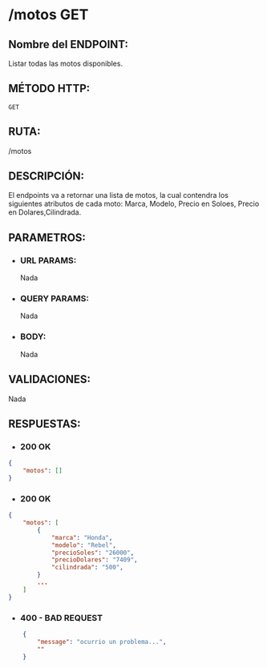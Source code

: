 # /motos GET

## Nombre del ENDPOINT:
Listar todas las motos disponibles.

## MÉTODO HTTP:
`GET`
## RUTA:
/motos
## DESCRIPCIÓN:
El endpoints va a retornar una lista de motos, la cual contendra los siguientes atributos de cada moto: Marca, Modelo, Precio en Soloes, Precio en Dolares,Cilindrada. 
    

## PARAMETROS: 

- ### URL PARAMS:
    Nada

- ### QUERY PARAMS:
    Nada

- ### BODY:
    Nada

## VALIDACIONES:
Nada

## RESPUESTAS:

- ###  200 OK
```json
{
    "motos": []
}
```

- ###  200 OK
```json
{
    "motos": [
        {
            "marca": "Honda",
            "modelo": "Rebel",
            "precioSoles": "26000",
            "precioDolares": "7409",
            "cilindrada": "500",
        }
        ...
    ]
}
```

- ### 400 - BAD REQUEST

```json
    {
        "message": "ocurrio un problema...",
        ""
    }



```
